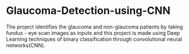 # Glaucoma-Detection-using-CNN
The project identifies the glaucoma and non-glaucoma patients by taking fundus - eye scan images as inputs and this project is made using Deep Learning techniques of binary classification through convolutional neural networks(CNN).
